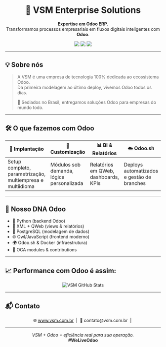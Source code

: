 <!-- VSM - README com foco moderno e visual -->

<h1 align="center">
  🚀 VSM Enterprise Solutions
</h1>

<p align="center">
  <strong>Expertise em Odoo ERP.</strong><br>
  Transformamos processos empresariais em fluxos digitais inteligentes com <strong>Odoo</strong>.
</p>

<p align="center">
  <img src="https://img.shields.io/badge/Odoo-Expertise-714B67?style=for-the-badge&logo=odoo&logoColor=white">
  <img src="https://img.shields.io/badge/OCA-Contributors-orange?style=for-the-badge">
  <img src="https://img.shields.io/badge/Odoo.sh-DevOps-blue?style=for-the-badge">
</p>

---

## 💡 Sobre nós

> A VSM é uma empresa de tecnologia 100% dedicada ao ecossistema Odoo.  
> Da primeira modelagem ao último deploy, vivemos Odoo todos os dias.  
>  
> 📍 Sediados no Brasil, entregamos soluções Odoo para empresas do mundo todo.

---

## 🛠️ O que fazemos com Odoo

| 💼 Implantação | 🧩 Customização | 📊 BI & Relatórios | ☁️ Odoo.sh | 🔌 Integrações |
|---------------|----------------|--------------------|------------|----------------|
| Setup completo, parametrização, multiempresa e multiidioma | Módulos sob demanda, lógica personalizada | Relatórios em QWeb, dashboards, KPIs | Deploys automatizados e gestão de branches | APIs, marketplaces, ERPs, gateways |

---

## 🧬 Nosso DNA Odoo

- 🐍 Python (backend Odoo)
- 🧾 XML + QWeb (views & relatórios)
- 🐘 PostgreSQL (modelagem de dados)
- 🌐 Owl/JavaScript (frontend moderno)
- 🌍 Odoo.sh & Docker (infraestrutura)
- 🤝 OCA modules & contributions

---

## 📈 Performance com Odoo é assim:

<p align="center">
  <img src="https://github-readme-stats.vercel.app/api?username=VSM-Enterprise-Solutions&show_icons=true&theme=radical&hide_title=true" alt="VSM GitHub Stats" />
</p>

---

## 📬 Contato

<p align="center">
  🌐 <a href="https://www.vsm.com.br">www.vsm.com.br</a> &nbsp;|&nbsp;
  📧 contato@vsm.com.br &nbsp;|&nbsp;
</p>

---

<p align="center">
  <em>VSM + Odoo = eficiência real para sua operação.</em><br/>
  <strong>#WeLiveOdoo</strong>
</p>
